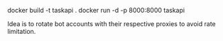 docker build -t taskapi .
docker run -d -p 8000:8000 taskapi

Idea is to rotate bot accounts with their respective proxies to avoid rate limitation.